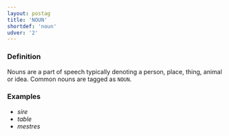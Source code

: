 ```yaml
---
layout: postag
title: 'NOUN'
shortdef: 'noun'
udver: '2'
---
```


### Definition

Nouns are a part of speech typically denoting a person, place, thing, animal or idea. Common nouns are tagged as `NOUN`.

### Examples

- _sire_
- _table_
- _mestres_

<!-- Interlanguage links updated Út zář 29 20:42:55 CEST 2020 -->

